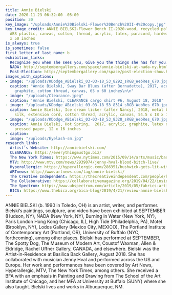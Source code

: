 ```yaml
---
title: Annie Bielski
date: 2020-11-23 06:32:00 -05:00
position: 30
key_image: "/uploads/Annie%20Bielski-Flower%20Bench%20II-4%20copy.jpg"
key_image_credit: ANNIE BIELSKI-Flower Bench II-2020-wood, recycled polyester batting,
  ABS plastic, canvas, cotton, thread, acrylic, latex, paracord, hardware-14.5 x 47
  x 50 inches
is_always: true
is_sometimes: false
first_letter_of_last_name: b
exhibition_links:
  Recognize you when she sees you, Give you the things she has for you.: http://septembergallery.com/space/recognize-you-when-she-sees-you-give-you-the-thing-she-has-for-you.html
  NADA: http://septembergallery.com/space/annie-bielski-at-nada-ny.html
  Post-Election: http://septembergallery.com/space/post-election-show.html
images_with_captions:
- image: "/uploads/KDodge_ABielski_03-03-18_53_8292_sRGB_WebRes_670.jpg"
  caption: "Annie Bielski, Sway Bar Blues (after Bernadette), 2017, acrylic, wax,
    graphite, cotton thread, canvas, 65 x 60 inches\n\n"
- image: "/uploads/Clearance.jpeg"
  caption: 'Annie Bielski, CLEARANCE cargo shirt #6, August 18, 2018'
- image: "/uploads/KDodge_ABielski_03-03-18_53_8314_sRGB_WebRes_670.jpg"
  caption: Annie Bielski, Ice cream licker (after Nancy), 2018, metal brochure rack,
    silk, extension cord, cotton thread, acrylic, canvas, 54.5 x 18 x 14 inches
- image: "/uploads/KDodge_ABielski_03-03-18_53_8328_sRGB_WebRes_670.jpg"
  caption: Annie Bielski, Hot Spring,  2017, acrylic, graphite, latex on Arches cold
    pressed paper, 12 x 16 inches
- caption: 
  image: "/uploads/Eyelash-sm.jpg"
research_links:
  Artist's Website: http://anniebielski.com/
  CLEARANCE: https://everythingmustgo.biz/
  The New York Times: https://www.nytimes.com/2015/09/14/arts/music/basilica-soundscape-a-festival-of-pop-punk-and-so-much-else.html
  MTV: http://www.mtv.com/news/2939074/jenny-hval-blood-bitch-live/
  Hyperallergic: https://hyperallergic.com/286351/bushwick-gets-lit-with-a-show-of-sculptural-lamps/
  ARTnews: http://www.artnews.com/tag/annie-bielski/
  The Creative Independent: https://thecreativeindependent.com/people/how-to-organize-and-host-a-small-budget-event/
  The Collaborative: https://collaborativemagazine.org/2019/04/22/inside-the-performance-annie-bielski-and-zia-anger/
  The Spectrum: https://www.ubspectrum.com/article/2019/05/fabrics-artifacts-and-nostalgia
  BICA: https://www.thebica.org/bica-blog/2019/4/21/review-annie-bielski-at-buffalo-arts-studio
---
```


ANNIE BIELSKI (b. 1990 in Toledo, OH) is an artist, writer, and performer. Bielski’s paintings, sculpture, and video have been exhibited at SEPTEMBER (Hudson, NY), NADA (New York, NY), Burning in Water (New York, NY), Paris London Hong Kong (Chicago, IL), High Tide (Philadelphia, PA), Motel (Brooklyn, NY), Lodos Gallery (Mexico City, MEXICO), The Portland Institute of Contemporary Art (Portland, OR), University of Buffalo (NYC, forthcoming), among other places. Bielski has performed at SEPTEMBER, The Spotty Dog, The Museum of Modern Art, Coustof Waxman, Allen & Eldridge, Rachel Uffner Gallery, CANADA, and elsewhere. Bielski was the Artist-in-Residence at Basilica Back Gallery, August 2018. She has collaborated with musician Jenny Hval and performed across the US and Europe. Her work and performances have been covered by Art News, Hyperallergic, MTV, The New York Times, among others. She received a BFA with an emphasis in Painting and Drawing from The School of the Art Institute of Chicago, and her MFA at University at Buffalo (SUNY) where she also taught. Bielski lives and works in Albuquerque, NM. 

